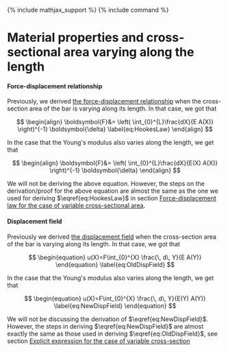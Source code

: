{% include mathjax_support %}
{% include command %}

#  Material properties and cross-sectional area varying along the length

#### Force-displacement relationship

Previously, we derived [the force-displacement relationship](./Bars4.md) when the cross-section area of the bar is varying along its length. In that case, we got that

$$
\begin{align}
\boldsymbol{F}&=
\left(
\int_{0}^{L}\frac{dX}{E A(X)}
\right)^{-1}
\boldsymbol{\delta}
\label{eq:HookesLaw}
\end{align}
$$

In the case that the Young's modulus also varies along the length, we get that  

$$
\begin{align}
\boldsymbol{F}&=
\left(
\int_{0}^{L}\frac{dX}{E(X) A(X)}
\right)^{-1}
\boldsymbol{\delta}
\end{align}
$$

We will not be deriving the above equation. However, the steps on the derivation/proof for the above equation are almost the same as the one we used for deriving $\eqref{eq:HookesLaw}$ in section [Force-displacement law for the case of variable cross-sectional area](./Bars4.md).  


#### Displacement field

Previously we derived [the displacement field](./Bars5_2.md) when the cross-section area of the bar is varying along its length. In that case, we got that


$$
\begin{equation}
u(X)=F\int_{0}^{X} \frac{\, d\, Y}{E A(Y)}
\end{equation}
\label{eq:OldDispField}
$$

In the case that the Young's modulus also varies along the length, we get that  


$$
\begin{equation}
u(X)=F\int_{0}^{X} \frac{\, d\, Y}{E(Y) A(Y)}
\label{eq:NewDispField}
\end{equation}
$$


We will not be discussing the derivation of $\eqref{eq:NewDispField}$. However, the steps in deriving $\eqref{eq:NewDispField}$ are almost exactly the same as those used in deriving $\eqref{eq:OldDispField}$, see section [Explicit expression for the case of variable cross-section](./Bars5_2.md)
